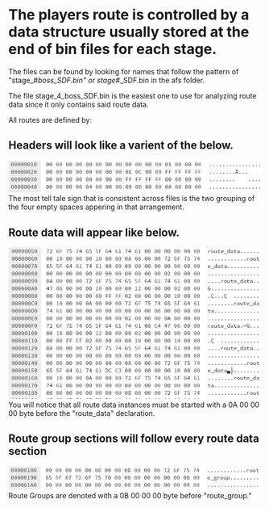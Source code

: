 # The players route is controlled by a data structure usually stored at the end of bin files for each stage.
The files can be found by looking for names that follow the pattern of "stage_#_boss_SDF.bin" or stage_#_SDF.bin in the afs folder.

The file stage_4_boss_SDF.bin is the easiest one to use for analyzing route data since it only contains said route data.

All routes are defined by:

## Headers will look like a varient of the below.

![Route Header](https://raw.githubusercontent.com/SmallMistake/Modding-NiD/main/Route_Data/pictures/routeHeader.PNG) </br>
The most tell tale sign that is consistent across files is the two grouping of the four empty spaces appering in that arrangement.

## Route data will appear like below.

![Route Data](https://raw.githubusercontent.com/SmallMistake/Modding-NiD/main/Route_Data/pictures/routeData.PNG) </br>
You will notice that all route data instances must be started with a 0A 00 00 00 byte before the "route_data" declaration.

## Route group sections will follow every route data section

![Route Group](https://raw.githubusercontent.com/SmallMistake/Modding-NiD/main/Route_Data/pictures/routeGroup.PNG) </br>
Route Groups are denoted with a 0B 00 00 00 byte before "route_group."
